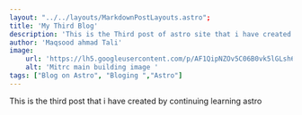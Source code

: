 ```yaml
---
layout: "../../layouts/MarkdownPostLayouts.astro";
title: 'My Third Blog'
description: 'This is the Third post of astro site that i have created following the blog'
author: 'Maqsood ahmad Tali'
image: 
    url: 'https://lh5.googleusercontent.com/p/AF1QipNZOv5C06B0vk5lGLsh6d7MoS0DFDawCo7287f7=w141-h118-n-k-no-nu'
    alt: 'Mitrc main building image '
tags: ["Blog on Astro", "Bloging ","Astro"]
---
```

This is the third post that i have created by continuing learning astro 